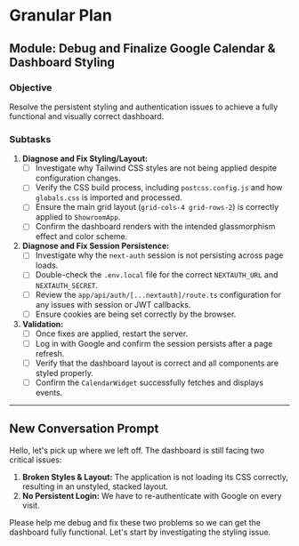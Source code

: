 # Granular Plan

## Module: Debug and Finalize Google Calendar & Dashboard Styling

### Objective
Resolve the persistent styling and authentication issues to achieve a fully functional and visually correct dashboard.

### Subtasks
1.  **Diagnose and Fix Styling/Layout:**
    - [ ] Investigate why Tailwind CSS styles are not being applied despite configuration changes.
    - [ ] Verify the CSS build process, including `postcss.config.js` and how `globals.css` is imported and processed.
    - [ ] Ensure the main grid layout (`grid-cols-4 grid-rows-2`) is correctly applied to `ShowroomApp`.
    - [ ] Confirm the dashboard renders with the intended glassmorphism effect and color scheme.

2.  **Diagnose and Fix Session Persistence:**
    - [ ] Investigate why the `next-auth` session is not persisting across page loads.
    - [ ] Double-check the `.env.local` file for the correct `NEXTAUTH_URL` and `NEXTAUTH_SECRET`.
    - [ ] Review the `app/api/auth/[...nextauth]/route.ts` configuration for any issues with session or JWT callbacks.
    - [ ] Ensure cookies are being set correctly by the browser.

3.  **Validation:**
    - [ ] Once fixes are applied, restart the server.
    - [ ] Log in with Google and confirm the session persists after a page refresh.
    - [ ] Verify that the dashboard layout is correct and all components are styled properly.
    - [ ] Confirm the `CalendarWidget` successfully fetches and displays events.

---

## New Conversation Prompt

Hello, let's pick up where we left off. The dashboard is still facing two critical issues:

1.  **Broken Styles & Layout:** The application is not loading its CSS correctly, resulting in an unstyled, stacked layout.
2.  **No Persistent Login:** We have to re-authenticate with Google on every visit.

Please help me debug and fix these two problems so we can get the dashboard fully functional. Let's start by investigating the styling issue.
